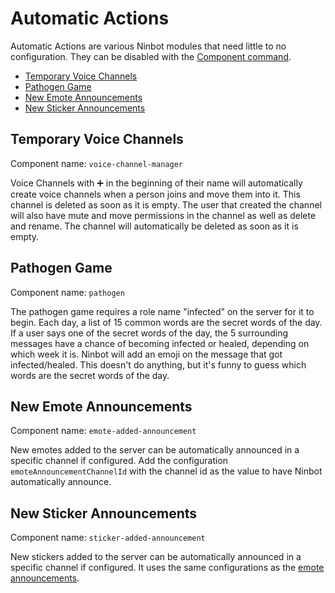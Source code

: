 # Automatic Actions

Automatic Actions are various Ninbot modules that need little to no configuration. They can be disabled with
the [Component command](../commands/index.md#component).

* [Temporary Voice Channels](#temporary-voice-channels)
* [Pathogen Game](#pathogen-game)
* [New Emote Announcements](#new-emote-announcements)
* [New Sticker Announcements](#new-sticker-announcements)

## Temporary Voice Channels

Component name: `voice-channel-manager`

Voice Channels with ➕ in the beginning of their name will automatically create voice channels when a person joins and
move them into it. This channel is deleted as soon as it is empty. The user that created the channel will also have mute
and move permissions in the channel as well as delete and rename. The channel will automatically be deleted as soon as
it is empty.

## Pathogen Game

Component name: `pathogen`

The pathogen game requires a role name "infected" on the server for it to begin. Each day, a list of 15 common words are
the secret words of the day. If a user says one of the secret words of the day, the 5 surrounding messages have a chance
of becoming infected or healed, depending on which week it is. Ninbot will add an emoji on the message that got
infected/healed. This doesn't do anything, but it's funny to guess which words are the secret words of the day.

## New Emote Announcements

Component name: `emote-added-announcement`

New emotes added to the server can be automatically announced in a specific channel if configured. Add the configuration
`emoteAnnouncementChannelId` with the channel id as the value to have Ninbot automatically announce.

## New Sticker Announcements

Component name: `sticker-added-announcement`

New stickers added to the server can be automatically announced in a specific channel if configured. It uses the same
configurations as the [emote announcements](#new-emote-announcements).
